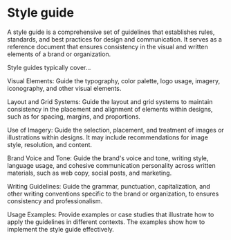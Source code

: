 # Style guide

A style guide is a comprehensive set of guidelines that establishes rules, standards, and best practices for design and communication. It serves as a reference document that ensures consistency in the visual and written elements of a brand or organization.

Style guides typically cover…

Visual Elements: Guide the typography, color palette, logo usage, imagery, iconography, and other visual elements. 

Layout and Grid Systems: Guide the layout and grid systems to maintain consistency in the placement and alignment of elements within designs, such as for spacing, margins, and proportions.

Use of Imagery: Guide the selection, placement, and treatment of images or illustrations within designs. It may include recommendations for image style, resolution, and content.

Brand Voice and Tone: Guide the brand's voice and tone, writing style, language usage, and cohesive communication personality across written materials, such as web copy, social posts, and marketing.

Writing Guidelines: Guide the grammar, punctuation, capitalization, and other writing conventions specific to the brand or organization, to ensures consistency and professionalism.

Usage Examples: Provide examples or case studies that illustrate how to apply the guidelines in different contexts. The examples show how to implement the style guide effectively.
